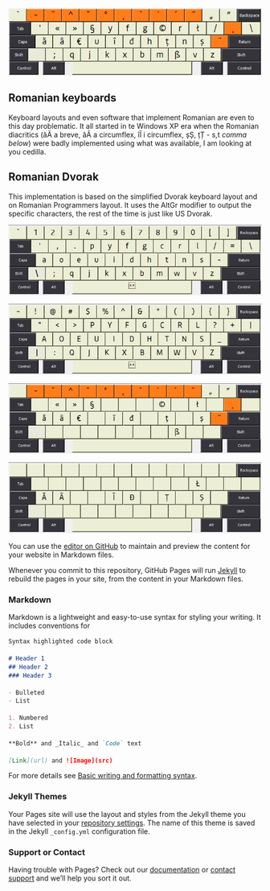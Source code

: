 ![Romanian Dvorak Layout](https://raw.githubusercontent.com/thelightstain/romanian-dvorak-keyboard-layout/main/docs/assets/images/romanian-dvorak.png)


## Romanian keyboards

Keyboard layouts and even software that implement Romanian are even to this day problematic. It all started in te Windows XP era when the Romanian diacritics (ăĂ a breve, âÂ a circumflex, îÎ i circumflex, șȘ, țȚ - s,t *comma below*) were badly implemented using what was available, I am looking at you cedilla.

## Romanian Dvorak

This implementation is based on the simplified Dvorak keyboard layout and on Romanian Programmers layout. It uses the AltGr modifier to output the specific characters, the rest of the time is just like US Dvorak.

![Romanian Dvorak Layout](https://raw.githubusercontent.com/thelightstain/romanian-dvorak-keyboard-layout/main/docs/assets/images/ro-dv.png)


![Romanian Dvorak Layout](https://raw.githubusercontent.com/thelightstain/romanian-dvorak-keyboard-layout/main/docs/assets/images/ro-dv-shift.png)


![Romanian Dvorak Layout](https://raw.githubusercontent.com/thelightstain/romanian-dvorak-keyboard-layout/main/docs/assets/images/ro-dv-altgr.png)


![Romanian Dvorak Layout](https://raw.githubusercontent.com/thelightstain/romanian-dvorak-keyboard-layout/main/docs/assets/images/ro-dv-shift-altgr.png)

You can use the [editor on GitHub](https://github.com/thelightstain/romanian-dvorak-keyboard-layout/edit/main/docs/index.md) to maintain and preview the content for your website in Markdown files.

Whenever you commit to this repository, GitHub Pages will run [Jekyll](https://jekyllrb.com/) to rebuild the pages in your site, from the content in your Markdown files.

### Markdown

Markdown is a lightweight and easy-to-use syntax for styling your writing. It includes conventions for

```markdown
Syntax highlighted code block

# Header 1
## Header 2
### Header 3

- Bulleted
- List

1. Numbered
2. List

**Bold** and _Italic_ and `Code` text

[Link](url) and ![Image](src)
```

For more details see [Basic writing and formatting syntax](https://docs.github.com/en/github/writing-on-github/getting-started-with-writing-and-formatting-on-github/basic-writing-and-formatting-syntax).

### Jekyll Themes

Your Pages site will use the layout and styles from the Jekyll theme you have selected in your [repository settings](https://github.com/thelightstain/romanian-dvorak-keyboard-layout/settings/pages). The name of this theme is saved in the Jekyll `_config.yml` configuration file.

### Support or Contact

Having trouble with Pages? Check out our [documentation](https://docs.github.com/categories/github-pages-basics/) or [contact support](https://support.github.com/contact) and we’ll help you sort it out.

